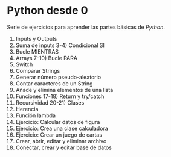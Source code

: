 # Python desde 0

Serie de ejercicios para aprender las partes básicas de <i>Python</i>.

1) Inputs y Outputs
2) Suma de inputs
3-4) Condicional SI
5) Bucle MIENTRAS
6) Arrays
7-10) Bucle PARA
11) Switch
12) Comparar Strings
13) Generar número pseudo-aleatorio
14) Contar caracteres de un String
15) Añade y elimina elementos de una lista
16) Funciones
17-18) Return y try/catch
19) Recursividad
20-21) Clases
22) Herencia
23) Función lambda
24) Ejercicio: Calcular datos de figura
25) Ejercicio: Crea una clase calculadora
26) Ejercicio: Crear un juego de cartas
27) Crear, abrir, editar y eliminar archivo
28) Conectar, crear y editar base de datos
